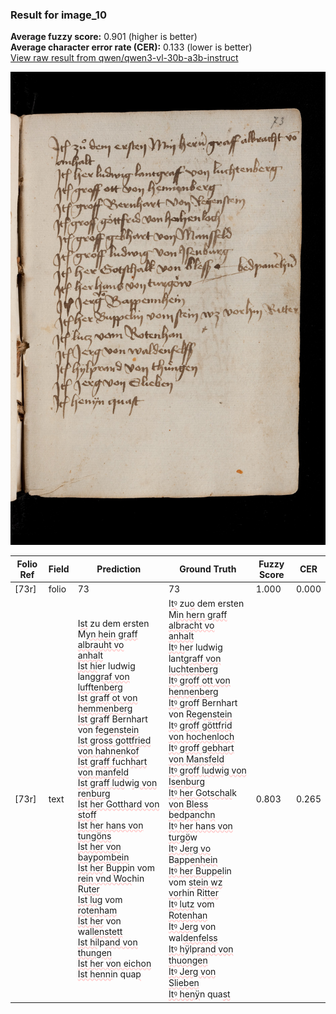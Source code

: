 ### Result for image_10
**Average fuzzy score:** 0.901 (higher is better)<br>**Average character error rate (CER):** 0.133 (lower is better)<br>[View raw result from qwen/qwen3-vl-30b-a3b-instruct](https://github.com/RISE-UNIBAS/humanities_data_benchmark/blob/main/results/2025-10-24/T0302/request_T0302_image_10.json)

<img src="https://github.com/RISE-UNIBAS/humanities_data_benchmark/blob/main/benchmarks/medieval_manuscripts/images/image_10.jpg?raw=true" alt="image_10" width="800px">

<style>
.diff { text-decoration: underline; text-decoration-color: #ffcccc; text-decoration-style: wavy; }
</style>

| Folio Ref | Field | Prediction | Ground Truth | Fuzzy Score | CER |
|-----------|-------|------------|--------------|-------------|-----|
| [73r] | folio | 73 | 73 | 1.000 | 0.000 |
| [73r] | text | I<span class="diff">st</span> zu dem ersten M<span class="diff">yn hein graff albrauht vo<br> anhalt<br> Ist hi</span>er ludwig lan<span class="diff">ggraf von lufftenberg<br> Ist graff ot von hemmenberg<br> Ist gra</span>ff Bernhart von <span class="diff">fegenstein<br> Ist gross gottfried von hahnen</span>k<span class="diff">of<br> Ist graff fu</span>ch<span class="diff">hart von manfeld<br> Ist graff lud</span>w<span class="diff">ig von renburg<br> Ist her Gotthard von stoff<br> Ist her hans von tungöns<br> Ist her von baypombein<br> Ist her</span> B<span class="diff">u</span>ppin vom <span class="diff">rein vnd Woc</span>hin R<span class="diff">uter<br> Ist lug</span> vom <span class="diff">rotenham<br> Ist her</span> von wal<span class="diff">lenstett<br> Ist hi</span>lp<span class="diff">and von thungen<br> Ist her von eichon<br> Ist henni</span>n qua<span class="diff">p</span> | I<span class="diff">tꝰ</span> zu<span class="diff">o</span> dem ersten M<span class="diff">in hern graff albracht vo<br> anhalt<br> Itꝰ h</span>er ludwig lan<span class="diff">tgraff von luchtenberg<br> Itꝰ groff ott von hennenberg<br> Itꝰ gro</span>ff Bernhart von <span class="diff">Regenstein<br> Itꝰ groff göttfrid von hochenloch<br>  Itꝰ groff gebhart von Mansfeld<br> Itꝰ groff ludwig von Isenburg<br> Itꝰ her Gotschal</span>k<span class="diff"> von Bless bedpan</span>ch<span class="diff">n<br> Itꝰ her hans von turgö</span>w<span class="diff"><br> Itꝰ Jerg vo</span> B<span class="diff">a</span>pp<span class="diff">enhein<br> Itꝰ her Buppel</span>in vom <span class="diff">stein wz vor</span>hin R<span class="diff">itter<br> Itꝰ lutz</span> vom <span class="diff">Rotenhan<br> Itꝰ Jerg</span> von wal<span class="diff">denfelss<br> Itꝰ hÿ</span>lp<span class="diff">rand von thuongen<br> Itꝰ Jerg von Slieben<br> Itꝰ henÿ</span>n qua<span class="diff">st</span> | 0.803 | 0.265 |
